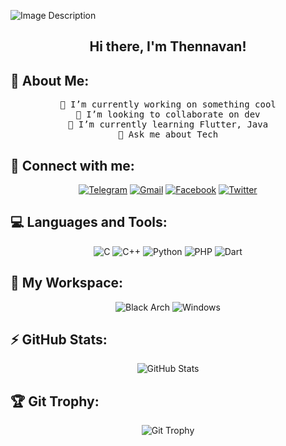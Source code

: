 ![Image Description](https://user-images.githubusercontent.com/74038190/225813708-98b745f2-7d22-48cf-9150-083f1b00d6c9.gif)

<h2 align="center"> Hi there, I'm Thennavan! </h2>

## 🚀 About Me:
<p align="center">
  <samp>🔭 I’m currently working on something cool<br>
    👯 I’m looking to collaborate on dev<br>
    🌱 I’m currently learning Flutter, Java<br>
    💬 Ask me about Tech</samp>
</p>


## 📱 Connect with me:
<p align="center">
  <a href="https://t.me/Thens18"><img src="https://img.shields.io/badge/Telegram-2CA5E0?style=for-the-badge&logo=telegram&logoColor=white" alt="Telegram"></a>
  <a href="https://mail.google.com/mail/u/0/#inbox.com/channels/thensthens2@gmail.com"><img src="https://img.shields.io/badge/Gmail-D14836?style=for-the-badge&logo=gmail&logoColor=white" alt="Gmail"></a>
  <a href="https://www.facebook.com/Thens_Thennavan"><img src="https://img.shields.io/badge/Facebook-1877F2?style=for-the-badge&logo=facebook&logoColor=white" alt="Facebook"></a>
  <a href="https://twitter.com/Thens18"><img src="https://img.shields.io/badge/Twitter-1DA1F2?style=for-the-badge&logo=twitter&logoColor=white" alt="Twitter"></a>
</p>

## 💻 Languages and Tools:
<p align="center">
  <img src="https://img.shields.io/badge/c-%2300599C.svg?style=flat-square&logo=c&logoColor=white" alt="C">
  <img src="https://img.shields.io/badge/c++-%2300599C.svg?style=flat-square&logo=c%2B%2B&logoColor=white" alt="C++">
  <img src="https://img.shields.io/badge/python-3670A0?style=flat-square&logo=python&logoColor=ffdd54" alt="Python">
  <img src="https://img.shields.io/badge/php-%23777BB4.svg?style=flat-square&logo=php&logoColor=white" alt="PHP">
  <img src="https://img.shields.io/badge/dart-%230175C2.svg?style=flat-square&logo=dart&logoColor=white" alt="Dart">

</p>

## 🌟 My Workspace:
<p align="center">
  <img src="https://img.shields.io/badge/Black_Arch-06FAFC?style=for-the-badge&logo=arch-linux&logoColor=black" alt="Black Arch">
  <img src="https://img.shields.io/badge/Windows-10-0078D6?style=for-the-badge&logo=windows&logoColor=blue" alt="Windows">
</p>

## ⚡ GitHub Stats:
<p align="center">
  <img src="https://github-readme-stats.vercel.app/api?username=Thennavan-Hex&theme=tokyonight&hide_border=true&include_all_commits=true&count_private=true" alt="GitHub Stats">
</p>

## 🏆 Git Trophy:
<p align="center">
  <img src="https://github-profile-trophy.vercel.app/?username=Thennavan-Hex&theme=tokyonight&margin-w=30&margin-h=20" alt="Git Trophy">
</p>
